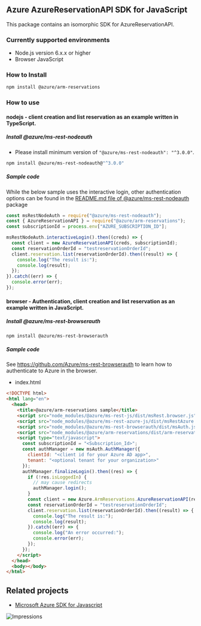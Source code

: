 ## Azure AzureReservationAPI SDK for JavaScript

This package contains an isomorphic SDK for AzureReservationAPI.

### Currently supported environments

- Node.js version 6.x.x or higher
- Browser JavaScript

### How to Install

```bash
npm install @azure/arm-reservations
```

### How to use

#### nodejs - client creation and list reservation as an example written in TypeScript.

##### Install @azure/ms-rest-nodeauth

- Please install minimum version of `"@azure/ms-rest-nodeauth": "^3.0.0"`.
```bash
npm install @azure/ms-rest-nodeauth@"^3.0.0"
```

##### Sample code

While the below sample uses the interactive login, other authentication options can be found in the [README.md file of @azure/ms-rest-nodeauth](https://www.npmjs.com/package/@azure/ms-rest-nodeauth) package
```typescript
const msRestNodeAuth = require("@azure/ms-rest-nodeauth");
const { AzureReservationAPI } = require("@azure/arm-reservations");
const subscriptionId = process.env["AZURE_SUBSCRIPTION_ID"];

msRestNodeAuth.interactiveLogin().then((creds) => {
  const client = new AzureReservationAPI(creds, subscriptionId);
  const reservationOrderId = "testreservationOrderId";
  client.reservation.list(reservationOrderId).then((result) => {
    console.log("The result is:");
    console.log(result);
  });
}).catch((err) => {
  console.error(err);
});
```

#### browser - Authentication, client creation and list reservation as an example written in JavaScript.

##### Install @azure/ms-rest-browserauth

```bash
npm install @azure/ms-rest-browserauth
```

##### Sample code

See https://github.com/Azure/ms-rest-browserauth to learn how to authenticate to Azure in the browser.

- index.html
```html
<!DOCTYPE html>
<html lang="en">
  <head>
    <title>@azure/arm-reservations sample</title>
    <script src="node_modules/@azure/ms-rest-js/dist/msRest.browser.js"></script>
    <script src="node_modules/@azure/ms-rest-azure-js/dist/msRestAzure.js"></script>
    <script src="node_modules/@azure/ms-rest-browserauth/dist/msAuth.js"></script>
    <script src="node_modules/@azure/arm-reservations/dist/arm-reservations.js"></script>
    <script type="text/javascript">
      const subscriptionId = "<Subscription_Id>";
      const authManager = new msAuth.AuthManager({
        clientId: "<client id for your Azure AD app>",
        tenant: "<optional tenant for your organization>"
      });
      authManager.finalizeLogin().then((res) => {
        if (!res.isLoggedIn) {
          // may cause redirects
          authManager.login();
        }
        const client = new Azure.ArmReservations.AzureReservationAPI(res.creds, subscriptionId);
        const reservationOrderId = "testreservationOrderId";
        client.reservation.list(reservationOrderId).then((result) => {
          console.log("The result is:");
          console.log(result);
        }).catch((err) => {
          console.log("An error occurred:");
          console.error(err);
        });
      });
    </script>
  </head>
  <body></body>
</html>
```

## Related projects

- [Microsoft Azure SDK for Javascript](https://github.com/Azure/azure-sdk-for-js)

![Impressions](https://azure-sdk-impressions.azurewebsites.net/api/impressions/azure-sdk-for-js/sdk/reservations/arm-reservations/README.png)
